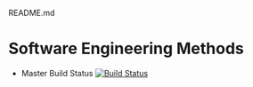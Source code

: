 README.md

# Software Engineering Methods

- Master Build Status [![Build Status](https://travis-ci.org/maureen-napier/sem.svg?branch=master)](https://travis-ci.org/maureen-napier/sem)